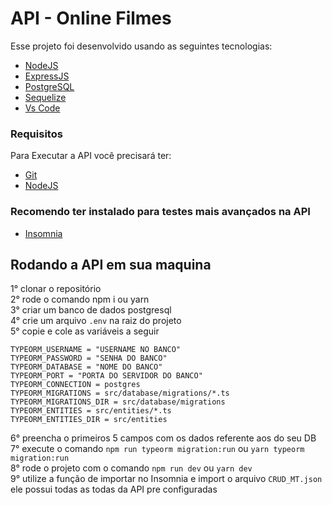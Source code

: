 # API - Online Filmes

Esse projeto foi desenvolvido usando as seguintes tecnologias:

- [NodeJS](https://nodejs.org/pt-br/)
- [ExpressJS](https://expressjs.com/)
- [PostgreSQL](https://www.postgresql.org/)
- [Sequelize](https://typeorm.io/)
- [Vs Code](https://code.visualstudio.com/)

### Requisitos

Para Executar a API você precisará ter:
* [Git](https://git-scm.com)
* [NodeJS](https://www.npmjs.com/)

### Recomendo ter instalado para testes mais avançados na API

* [Insomnia](https://insomnia.rest/)

## Rodando a API em sua maquina

1° clonar o repositório</br>
2° rode o comando npm i ou yarn</br>
3° criar um banco de dados postgresql</br>
4° crie um arquivo ```.env``` na raiz do projeto</br>
5° copie e cole as variáveis a seguir</br>

```TYPEORM_HOST = "HOST DO BANCO"
TYPEORM_USERNAME = "USERNAME NO BANCO"
TYPEORM_PASSWORD = "SENHA DO BANCO"
TYPEORM_DATABASE = "NOME DO BANCO"
TYPEORM_PORT = "PORTA DO SERVIDOR DO BANCO"
TYPEORM_CONNECTION = postgres
TYPEORM_MIGRATIONS = src/database/migrations/*.ts
TYPEORM_MIGRATIONS_DIR = src/database/migrations
TYPEORM_ENTITIES = src/entities/*.ts
TYPEORM_ENTITIES_DIR = src/entities
```

6° preencha o primeiros 5 campos com os dados referente aos do seu DB</br>
7° execute o comando ```npm run typeorm migration:run``` ou ```yarn typeorm migration:run```</br>
8° rode o projeto com o comando ```npm run dev``` ou ```yarn dev```</br>
9° utilize a função de importar no Insomnia e import o arquivo ```CRUD_MT.json``` ele possui todas as todas da API pre configuradas</br>
